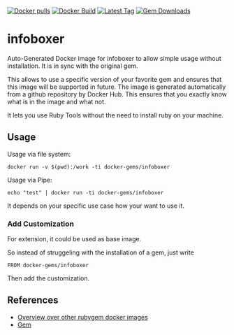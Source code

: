 [![Docker pulls](https://img.shields.io/docker/pulls/rubygem/infoboxer.svg)](https://hub.docker.com/r/rubygem/infoboxer/)
[![Docker Build](https://img.shields.io/docker/automated/rubygem/infoboxer.svg)](https://hub.docker.com/r/rubygem/infoboxer/)
[![Latest Tag](https://img.shields.io/github/tag/docker-rubygem/infoboxer.svg)](https://hub.docker.com/r/rubygem/infoboxer/)
[![Gem Downloads](https://img.shields.io/gem/dt/infoboxer.svg)](https://rubygems.org/gems/infoboxer/)
# infoboxer

Auto-Generated Docker image for infoboxer to allow simple usage without installation.
It is in sync with the original gem.

This allows to use a specific version of your favorite gem and ensures that this image will be supported in future.
The image is generated automatically from a github repository by Docker Hub.
This ensures that you exactly know what is in the image and what not.

It lets you use Ruby Tools without the need to install ruby on your machine.

## Usage

Usage via file system:

`docker run -v $(pwd):/work -ti docker-gems/infoboxer`

Usage via Pipe:

`echo "test" | docker run -ti docker-gems/infoboxer`

It depends on your specific use case how your want to use it.

### Add Customization

For extension, it could be used as base image.

So instead of struggeling with the installation of a gem, just write

`FROM docker-gems/infoboxer`

Then add the customization.

## References

 - [Overview over other rubygem docker images](https://github.com/thinkbot/docker-rubygem)
 - [Gem](https://rubygems.org/gems/infoboxer/)
